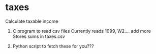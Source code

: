 # taxes
Calculate taxable income 


1. C program to read csv files 
	Currently reads 1099, W2.... add more
	Stores sums in taxes.csv

2. Python script to fetch these for you??? 